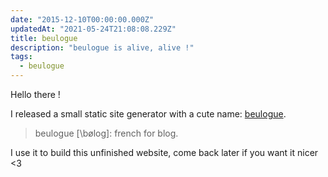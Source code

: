 ```yaml
---
date: "2015-12-10T00:00:00.000Z"
updatedAt: "2021-05-24T21:08:08.229Z"
title: beulogue
description: "beulogue is alive, alive !"
tags:
  - beulogue
---
```


Hello there !

I released a small static site generator with a cute name: [beulogue](https://www.npmjs.com/package/beulogue).

> beulogue [\bøloɡ\]: french for blog.

I use it to build this unfinished website, come back later if you want it nicer <3
